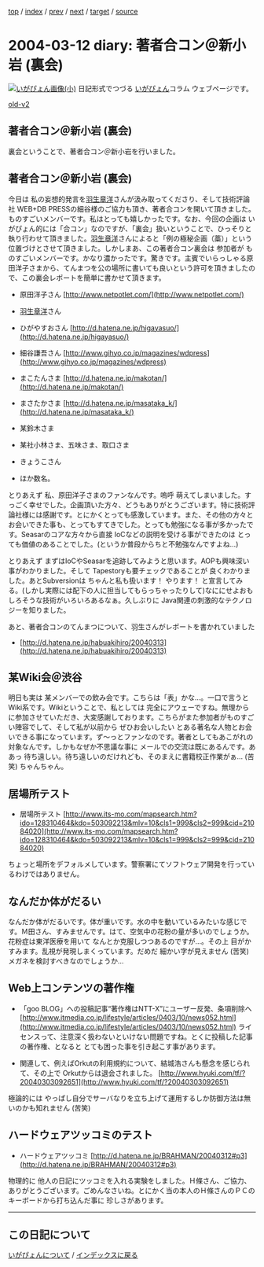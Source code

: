 [top](https://igapyon.github.io/diary/) 
 / [index](https://igapyon.github.io/diary/2004/index.html) 
 / [prev](https://igapyon.github.io/diary/2004/ig040311.html) 
 / [next](https://igapyon.github.io/diary/2004/ig040313.html) 
 / [target](https://igapyon.github.io/diary/2004/ig040312.html) 
 / [source](https://github.com/igapyon/diary/blob/gh-pages/2004/ig040312.html.src.md) 

2004-03-12 diary: 著者合コン＠新小岩 (裏会)
=====================================================================================================
[![いがぴょん画像(小)](https://igapyon.github.io/diary/images/iga200306s.jpg "いがぴょん")](https://igapyon.github.io/diary/memo/memoigapyon.html) 日記形式でつづる [いがぴょん](https://igapyon.github.io/diary/memo/memoigapyon.html)コラム ウェブページです。

[old-v2](ig040312-orig.html)

## 著者合コン＠新小岩 (裏会)

裏会ということで、著者合コン＠新小岩を行いました。


## 著者合コン＠新小岩 (裏会)

今日は 私の妄想的発言を[羽生章洋](http://d.hatena.ne.jp/habuakihiro/)さんが汲み取ってくださり、そして技術評論社
WEB+DB PRESSの細谷様のご協力も頂き、著者合コンを開いて頂きました。ものすごいメンバーです。私はとっても嬉しかったです。なお、今回の企画は いがぴょん的には「合コン」なのですが、「裏会」扱いということで、ひっそりと執り行わせて頂きました。[羽生章洋](http://d.hatena.ne.jp/habuakihiro/)さんによると「例の極秘企画（藁）」という位置づけとさせて頂きました。しかしまあ、この著者合コン裏会は 参加者が ものすごいメンバーです。かなり濃かったです。驚きです。主賓でいらっしゃる原田洋子さまから、てんまつを公の場所に書いても良いという許可を頂きましたので、この裏会レポートを簡単に書かせて頂きます。

* 原田洋子さん
  [http://www.netpotlet.com/](http://www.netpotlet.com/)
  
* [羽生章洋](http://d.hatena.ne.jp/habuakihiro/)さん
  
* ひがやすおさん
  [http://d.hatena.ne.jp/higayasuo/](http://d.hatena.ne.jp/higayasuo/)
  
* 細谷謙吾さん
  [http://www.gihyo.co.jp/magazines/wdpress](http://www.gihyo.co.jp/magazines/wdpress)
  
* まこたんさま
  [http://d.hatena.ne.jp/makotan/](http://d.hatena.ne.jp/makotan/)
  
* まさたかさま
  [http://d.hatena.ne.jp/masataka_k/](http://d.hatena.ne.jp/masataka_k/)
  
* 某鈴木さま
  
* 某社小林さま、五味さま、取口さま
  
* きょうこさん
  
* ほか数名。

とりあえず 私、原田洋子さまのファンなんです。嗚呼 萌えてしまいました。すっごく幸せでした。企画頂いた方々、どうもありがとうございます。特に技術評論社様には感謝です。とにかくとっても感激しています。また、その他の方々とお会いできた事も、とってもすてきでした。とっても勉強になる事が多かったです。Seasarのコアな方々から直接 IoCなどの説明を受ける事ができたのは とっても価値のあることでした。(というか普段からちと不勉強なんですよね…)

とりあえず まずはIoCやSeasarを追跡してみようと思います。AOPも興味深い事がわかりました。そして
Tapestoryも要チェックであることが 良くわかりました。あとSubversionは ちゃんと私も扱います！ やります！ と宣言してみる。(しかし実際には配下の人に担当してもらっちゃったりして)なににせよおもしろそうな技術がいろいろあるなぁ。久しぶりに Java関連の刺激的なテクノロジーを知りました。

あと、著者合コンのてんまつについて、羽生さんがレポートを書かれていました

* [http://d.hatena.ne.jp/habuakihiro/20040313](http://d.hatena.ne.jp/habuakihiro/20040313)

## 某Wiki会＠渋谷

明日も実は 某メンバーでの飲み会です。こちらは「表」かな…。一口で言うと
Wiki系です。Wikiということで、私としては 完全にアウェーですね。無理からに参加させていただき、大変感謝しております。こちらがまた参加者がものすごい陣容でして、そして私が以前から ぜひお会いしたい とある著名な人物とお会いできる事になっています。ず～っとファンなのです。著者としてもあこがれの対象なんです。しかもなぜか不思議な事に メールでの交流は既にあるんです。ああっ 待ち遠しい。待ち遠しいのだけれども、そのまえに書籍校正作業がぁ…
(苦笑) ちゃんちゃん。

## 居場所テスト

* 居場所テスト
  [http://www.its-mo.com/mapsearch.htm?ido=128310464&kdo=503092213&mlv=10&cls1=999&cls2=999&cid=21084020](http://www.its-mo.com/mapsearch.htm?ido=128310464&kdo=503092213&mlv=10&cls1=999&cls2=999&cid=21084020)

ちょっと場所をデフォルメしています。警察署にてソフトウェア開発を行っているわけではありません。

## なんだか体がだるい

なんだか体がだるいです。体が重いです。水の中を動いているみたいな感じです。Ｍ田さん、すみませんです。はて、空気中の花粉の量が多いのでしょうか。花粉症は東洋医療を用いて なんとか克服しつつあるのですが…。その上 目がかすみます。乱視が発現しまくっています。だめだ 細かい字が見えません (苦笑) メガネを検討すべきなのでしょうか…

## Web上コンテンツの著作権

* 「goo BLOG」への投稿記事“著作権はNTT-X”にユーザー反発、条項削除へ
  [http://www.itmedia.co.jp/lifestyle/articles/0403/10/news052.html](http://www.itmedia.co.jp/lifestyle/articles/0403/10/news052.html)
  ライセンスって、注意深く扱わないといけない問題ですね。とくに投稿した記事の著作権、となると とても困った事を引き起こす事があります。
  
* 関連して、例えばOrkutの利用規約について、結城浩さんも懸念を感じられて、その上で Orkutからは退会されました。
  [http://www.hyuki.com/tf/?20040303092651](http://www.hyuki.com/tf/?20040303092651)

極論的には やっぱし自分でサーバなりを立ち上げて運用するしか防御方法は無いのかも知れません
(苦笑)

## ハードウェアツッコミのテスト

* ハードウェアツッコミ
  [http://d.hatena.ne.jp/BRAHMAN/20040312#p3](http://d.hatena.ne.jp/BRAHMAN/20040312#p3)

物理的に 他人の日記にツッコミを入れる実験をしました。Ｈ條さん、ご協力、ありがとうございます。ごめんなさいね。とにかく当の本人のＨ條さんのＰＣのキーボードから打ち込んだ事に 珍しさがあります。

----------------------------------------------------------------------------------------------------

## この日記について
[いがぴょんについて](https://igapyon.github.io/diary/memo/memoigapyon.html) / [インデックスに戻る](https://igapyon.github.io/diary/idxall.html)
